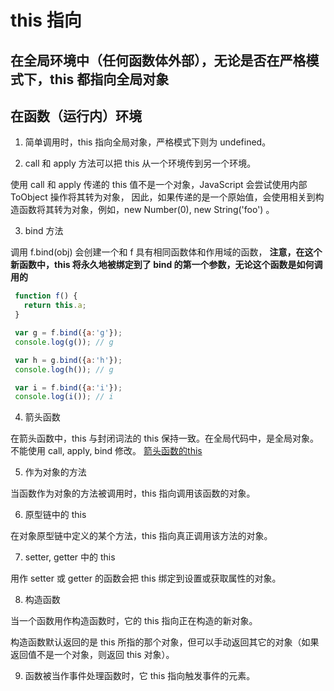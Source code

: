 # this 指向

## 在全局环境中（任何函数体外部），无论是否在严格模式下，this 都指向全局对象

## 在函数（运行内）环境

1. 简单调用时，this 指向全局对象，严格模式下则为 undefined。

2. call 和 apply 方法可以把 this 从一个环境传到另一个环境。

使用 call 和 apply 传递的 this 值不是一个对象，JavaScript 会尝试使用内部 ToObject 操作将其转为对象，
因此，如果传递的是一个原始值，会使用相关到构造函数将其转为对象，例如，new Number(0), new String('foo') 。

3. bind 方法

调用 f.bind(obj) 会创建一个和 f 具有相同函数体和作用域的函数，
**注意，在这个新函数中，this 将永久地被绑定到了 bind 的第一个参数，无论这个函数是如何调用的**

```JavaScript
 function f() {
   return this.a;
 }

 var g = f.bind({a:'g'});
 console.log(g()); // g

 var h = g.bind({a:'h'});
 console.log(h()); // g

 var i = f.bind({a:'i'});
 console.log(i()); // i
```

4. 箭头函数

在箭头函数中，this 与封闭词法的 this 保持一致。在全局代码中，是全局对象。不能使用 call, apply, bind 修改。
[箭头函数的this](https://developer.mozilla.org/zh-CN/docs/Web/JavaScript/Reference/Operators/this#%E7%AE%AD%E5%A4%B4%E5%87%BD%E6%95%B0)

5. 作为对象的方法

当函数作为对象的方法被调用时，this 指向调用该函数的对象。

6. 原型链中的 this

在对象原型链中定义的某个方法，this 指向真正调用该方法的对象。

7. setter, getter 中的 this

用作 setter 或 getter 的函数会把 this 绑定到设置或获取属性的对象。

8. 构造函数

当一个函数用作构造函数时，它的 this 指向正在构造的新对象。

构造函数默认返回的是 this 所指的那个对象，但可以手动返回其它的对象（如果返回值不是一个对象，则返回 this 对象）。

9. 函数被当作事件处理函数时，它 this 指向触发事件的元素。

